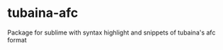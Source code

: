 tubaina-afc
===========

Package for sublime with syntax highlight and snippets of tubaina's afc format